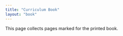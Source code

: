 ```yaml
---
title: "Curriculum Book"
layout: "book"
---
```

This page collects pages marked for the printed book.
